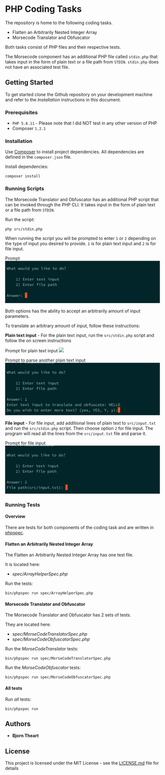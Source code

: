 # PHP Coding Tasks

The repository is home to the following coding tasks.

* Flatten an Arbitrarily Nested Integer Array
* Morsecode Translator and Obfuscator

Both tasks consist of PHP files and their respective tests.

The Morsecode component has an additional PHP file called `stdin.php` that takes input in the form of plain text 
or a file path from `STDIN`. `stdin.php` does not have an associated test file.

## Getting Started

To get started clone the Github repository on your development machine and refer to the _Installation_ instructions 
in this document.

### Prerequisites

* `PHP 5.6.11` - Please note that I did NOT test in any other version of PHP
* Composer `1.2.1`

### Installation

Use [Composer](https://getcomposer.org/) to install project dependencies. All dependencies are defined in the 
`composer.json` file.

Install dependencies:
```
composer install
```

### Running Scripts

The Morsecode Translator and Obfuscator has an additional PHP script that can be invoked through the PHP CLI. 
It takes input in the form of plain text or a file path from `STDIN`.

Run the script:
```
php src/stdin.php
```
When running the script you will be prompted to enter `1` or `2` depending on the type of input you desired to provide.
`1` is for plain text input and `2` is for file input.

Prompt
![](screenshots/prompt.png)

Both options has the ability to accept an arbitrarily amount of input parameters. 

To translate an arbitrary amount of input, follow these instructions:

**Plain text input** - For the plain text input, run the `src/stdin.php` script and follow the on screen instructions

Prompt for plain text input
![](prompt-answer-text-input.png)

Prompt to parse another plain text input
![](screenshots/prompt-answer-text-input-more.png)

**File input** - For file input, add additional lines of plain text to `src/input.txt` and run the `src/stdin.php` script. Then choose 
option `2` for file input. The program will read all the lines from the `src/input.txt` file and parse it.

Prompt for file input
![](screenshots/promt-answer-file-input.png)

### Running Tests

#### Overview

There are tests for both components of the coding task and are written in [phpspec](http://www.phpspec.net/en/stable/).

#### Flatten an Arbitrarily Nested Integer Array

The Flatten an Arbitrarily Nested Integer Array has one test file.

It is located here:

* _spec/ArrayHelperSpec.php_
 
 Run the tests:
 ```
 bin/phpspec run spec/ArrayHelperSpec.php
 ```

#### Morsecode Translator and Obfuscator

The Morsecode Translator and Obfuscator has 2 sets of tests.

They are located here:

* _spec/MorseCodeTranslatorSpec.php_
* _spec/MorseCodeObfuscatorSpec.php_

Run the _MorseCodeTranslator_ tests:
```
bin/phpspec run spec/MorseCodeTranslatorSpec.php
```

Run the _MorseCodeObfuscator_ tests:
```
bin/phpspec run spec/MorseCodeObfuscatorSpec.php
```

#### All tests

Run _all_ tests:
```
bin/phpspec run
```

## Authors

* **Bjorn Theart**

## License

This project is licensed under the MIT License - see the [LICENSE.md](LICENSE.md) file for details
